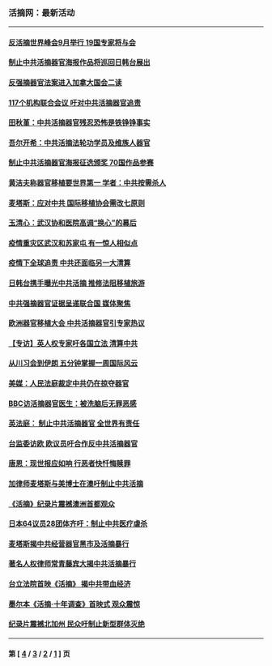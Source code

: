 ### 活摘网：最新活动
---
#### [反活摘世界峰会9月举行 19国专家将与会](../../pages/nf5883/n13201492.md?09190430) 
#### [制止中共活摘器官海报作品将巡回日韩台展出](../../pages/nf5883/n13177791.md?09190430) 
#### [反强摘器官法案进入加拿大国会二读](../../pages/nf5883/n13033450.md?09190430) 
#### [117个机构联合会议 吁对中共活摘器官追责](../../pages/nf5883/n12775087.md?09190430) 
#### [田秋堇：中共活摘器官残忍恐怖是铁铮铮事实](../../pages/nf5883/n12702148.md?09190430) 
#### [吾尔开希：中共活摘法轮功学员及维族人器官](../../pages/nf5883/n12693197.md?09190430) 
#### [制止中共活摘器官海报征选颁奖 70国作品参赛](../../pages/nf5883/n12692050.md?09190430) 
#### [黄洁夫称器官移植要世界第一 学者：中共按需杀人](../../pages/nf5883/n12572329.md?09190430) 
#### [麦塔斯：应对中共 国际移植协会需改七原则](../../pages/nf5883/n12514711.md?09190430) 
#### [玉清心：武汉协和医院高调“换心”的幕后](../../pages/nf5883/n12298730.md?09190430) 
#### [疫情重灾区武汉和苏家屯 有一惊人相似点](../../pages/nf5883/n12150824.md?09190430) 
#### [疫情下全球追责 中共还面临另一大清算](../../pages/nf5883/n12070397.md?09190430) 
#### [日韩台携手曝光中共活摘 推修法阻移植旅游](../../pages/nf5883/n11712046.md?09190430) 
#### [中共强摘器官证据呈递联合国 媒体聚焦](../../pages/nf5883/n11546426.md?09190430) 
#### [欧洲器官移植大会 中共活摘器官引专家热议](../../pages/nf5883/n11539095.md?09190430) 
#### [【专访】英人权专家吁各国立法 清算中共](../../pages/nf5883/n11367315.md?09190430) 
#### [从川习会到伊朗 五分钟掌握一周国际风云](../../pages/nf5883/n11338520.md?09190430) 
#### [美媒：人民法庭裁定中共仍在掠夺器官](../../pages/nf5883/n11334897.md?09190430) 
#### [BBC访活摘器官医生：被洗脑后无罪恶感](../../pages/nf5883/n11335935.md?09190430) 
#### [英法庭： 制止中共活摘器官 全世界有责任](../../pages/nf5883/n11330691.md?09190430) 
#### [台监委访欧 欧议员吁合作反中共活摘器官](../../pages/nf5883/n11109190.md?09190430) 
#### [唐恩：现世报应如响 行恶者快忏悔赎罪](../../pages/nf5883/n11104016.md?09190430) 
#### [加律师麦塔斯与美博士在澳吁制止中共活摘](../../pages/nf5883/n10724764.md?09190430) 
#### [《活摘》纪录片震撼澳洲首都观众](../../pages/nf5883/n10722747.md?09190430) 
#### [日本64议员28团体齐吁：制止中共医疗虐杀](../../pages/nf5883/n10587757.md?09190430) 
#### [麦塔斯揭中共经营器官黑市及活摘暴行](../../pages/nf5883/n10442407.md?09190430) 
#### [著名人权律师常青藤宾大揭中共活摘暴行](../../pages/nf5883/n10318181.md?09190430) 
#### [台立法院首映《活摘》 揭中共带血经济](../../pages/nf5883/n9938847.md?09190430) 
#### [墨尔本《活摘·十年调查》首映式 观众震惊](../../pages/nf5883/n9522572.md?09190430) 
#### [纪录片震撼北加州 民众吁制止新型群体灭绝](../../pages/nf5883/n9188314.md?09190430) 

---
#### 第 [ [4](./4.md?09190430) / [3](./3.md?09190430) / [2](./2.md?09190430) / [1](./1.md?09190430) ] 页
